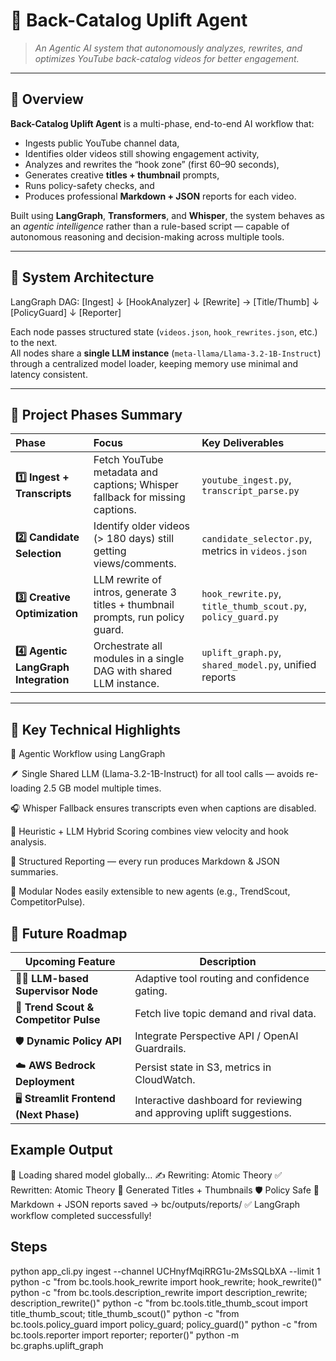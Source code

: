 # 🧠 Back-Catalog Uplift Agent  
> *An Agentic AI system that autonomously analyzes, rewrites, and optimizes YouTube back-catalog videos for better engagement.*

---

## 🚀 Overview
**Back-Catalog Uplift Agent** is a multi-phase, end-to-end AI workflow that:
- Ingests public YouTube channel data,
- Identifies older videos still showing engagement activity,
- Analyzes and rewrites the “hook zone” (first 60–90 seconds),
- Generates creative **titles + thumbnail** prompts,
- Runs policy-safety checks, and  
- Produces professional **Markdown + JSON** reports for each video.

Built using **LangGraph**, **Transformers**, and **Whisper**, the system behaves as an *agentic intelligence* rather than a rule-based script — capable of autonomous reasoning and decision-making across multiple tools.

---

## 🧩 System Architecture
LangGraph DAG:
[Ingest]
↓
[HookAnalyzer]
↓
[Rewrite] → [Title/Thumb]
↓
[PolicyGuard]
↓
[Reporter]


Each node passes structured state (`videos.json`, `hook_rewrites.json`, etc.) to the next.  
All nodes share a **single LLM instance** (`meta-llama/Llama-3.2-1B-Instruct`) through a centralized model loader, keeping memory use minimal and latency consistent.

---

## 🧠 Project Phases Summary

| Phase | Focus | Key Deliverables |
|:------|:------|:-----------------|
| **1️⃣ Ingest + Transcripts** | Fetch YouTube metadata and captions; Whisper fallback for missing captions. | `youtube_ingest.py`, `transcript_parse.py` |
| **2️⃣ Candidate Selection** | Identify older videos (> 180 days) still getting views/comments. | `candidate_selector.py`, metrics in `videos.json` |
| **3️⃣ Creative Optimization** | LLM rewrite of intros, generate 3 titles + thumbnail prompts, run policy guard. | `hook_rewrite.py`, `title_thumb_scout.py`, `policy_guard.py` |
| **4️⃣ Agentic LangGraph Integration** | Orchestrate all modules in a single DAG with shared LLM instance. | `uplift_graph.py`, `shared_model.py`, unified reports |

---


## 🧱 Key Technical Highlights

🧠 Agentic Workflow using LangGraph

🪶 Single Shared LLM (Llama-3.2-1B-Instruct) for all tool calls — avoids re-loading 2.5 GB model multiple times.

🎧 Whisper Fallback ensures transcripts even when captions are disabled.

🧮 Heuristic + LLM Hybrid Scoring combines view velocity and hook analysis.

🧾 Structured Reporting — every run produces Markdown & JSON summaries.

🧰 Modular Nodes easily extensible to new agents (e.g., TrendScout, CompetitorPulse).

## 🧭 Future Roadmap

| Upcoming Feature                        | Description                                                           |
| --------------------------------------- | --------------------------------------------------------------------- |
| 🧑‍🏫 **LLM-based Supervisor Node**     | Adaptive tool routing and confidence gating.                          |
| 🧩 **Trend Scout & Competitor Pulse**   | Fetch live topic demand and rival data.                               |
| 🛡️ **Dynamic Policy API**              | Integrate Perspective API / OpenAI Guardrails.                        |
| ☁️ **AWS Bedrock Deployment**           | Persist state in S3, metrics in CloudWatch.                           |
| 🖥️ **Streamlit Frontend (Next Phase)** | Interactive dashboard for reviewing and approving uplift suggestions. |



## Example Output
🧠 Loading shared model globally...
✍️ Rewriting: Atomic Theory
✅ Rewritten: Atomic Theory
🎨 Generated Titles + Thumbnails
🛡️ Policy Safe
📝 Markdown + JSON reports saved → bc/outputs/reports/
✅ LangGraph workflow completed successfully!

## Steps
python app_cli.py ingest --channel UCHnyfMqiRRG1u-2MsSQLbXA --limit 1
python -c "from bc.tools.hook_rewrite import hook_rewrite; hook_rewrite()"
python -c "from bc.tools.description_rewrite import description_rewrite; description_rewrite()"
python -c "from bc.tools.title_thumb_scout import title_thumb_scout; title_thumb_scout()"
python -c "from bc.tools.policy_guard import policy_guard; policy_guard()"
python -c "from bc.tools.reporter import reporter; reporter()"
python -m bc.graphs.uplift_graph



